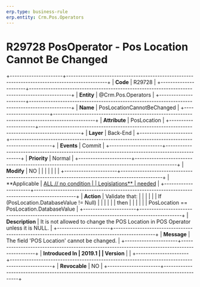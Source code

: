 ```yaml
---
erp.type: business-rule
erp.entity: Crm.Pos.Operators
---
```


# R29728 PosOperator - Pos Location Cannot Be Changed
+----------------------+-----------------------------------------------------------------------------------------------+
| **Code**             | R29728                                                                                        |
+----------------------+-----------------------------------------------------------------------------------------------+
| **Entity**           | @Crm.Pos.Operators                                                                                   |
+----------------------+-----------------------------------------------------------------------------------------------+
| **Name**             | PosLocationCannotBeChanged                                                                    |
+----------------------+-----------------------------------------------------------------------------------------------+
| **Attribute**        | PosLocation                                                                                   |
+----------------------+-----------------------------------------------------------------------------------------------+
| **Layer**            | Back-End                                                                                      |
+----------------------+-----------------------------------------------------------------------------------------------+
| **Events**           | Commit                                                                                        |
+----------------------+-----------------------------------------------------------------------------------------------+
| **Priority**         | Normal                                                                                        |
+----------------------+-----------------------------------------------------------------------------------------------+
| **Modify**           | NO                                                                                            |
|                      |                                                                                               |
|                      |                                                                                               |
+----------------------+-----------------------------------------------------------------------------------------------+
| **Applicable         | [ALL // no condition                                                                          |
| Legislations**       | needed](https://confluence.erp.net/display/techdoc/Country+Specific+Functionality)            |
+----------------------+-----------------------------------------------------------------------------------------------+
| **Action**           | Validate that:                                                                                |
|                      |                                                                                               |
|                      | If (PosLocation.DatabaseValue != Null)                                                        |
|                      |                                                                                               |
|                      | then                                                                                          |
|                      |                                                                                               |
|                      | PosLocation == PosLocation.DatabaseValue                                                      |
+----------------------+-----------------------------------------------------------------------------------------------+
| **Description**      | It is not allowed to change the POS Location in POS Operator unless it is NULL.               |
+----------------------+-----------------------------------------------------------------------------------------------+
| **Message**          | The field \'POS Location\' cannot be changed.                                                 |
+----------------------+-----------------------------------------------------------------------------------------------+
| **Introduced In      | 2019.1                                                                                        |
| Version**            |                                                                                               |
+----------------------+-----------------------------------------------------------------------------------------------+
| **Revocable**        | NO                                                                                            |
+----------------------+-----------------------------------------------------------------------------------------------+

  

  

  

